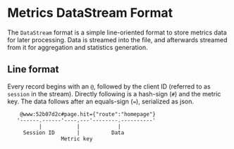 Metrics DataStream Format
=========================

The `DataStream` format is a simple line-oriented format to store metrics data for later processing.
Data is streamed into the file, and afterwards streamed from it for aggregation and statistics
generation.

## Line format

Every record begins with an `@`, followed by the client ID (referred to as `session` in the stream).
Directly following is a hash-sign (`#`) and the metric key. The data follows after an equals-sign (`=`),
serialized as json.

        @www:52b07d2c#page.hit={"route":"homepage"}
       '------.------'----.---'--------.----------'
              |           |            |
         Session ID       |          Data
                     Metric key
